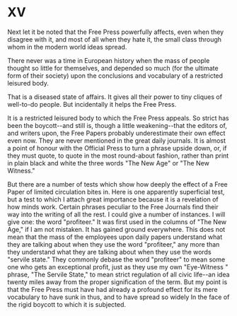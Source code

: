 # XV

Next let it be noted that the Free Press powerfully affects, even when they disagree with it, and most of all when they hate it, the small class through whom in the modern world ideas spread.

There never was a time in European history when the mass of people thought so little for themselves, and depended so much (for the ultimate form of their society) upon the conclusions and vocabulary of a restricted leisured body.

That is a diseased state of affairs. It gives all their power to tiny cliques of well-to-do people. But incidentally it helps the Free Press.

It is a restricted leisured body to which the Free Press appeals. So strict has been the boycott--and still is, though a little weakening--that the editors of, and writers upon, the Free Papers probably underestimate their own effect even now. They are never mentioned in the great daily journals. It is almost a point of honour with the Official Press to turn a phrase upside down, or, if they must quote, to quote in the most round-about fashion, rather than print in plain black and white the three words "The New Age" or "The New Witness."

But there are a number of tests which show how deeply the effect of a Free Paper of limited circulation bites in. Here is one apparently superficial test, but a test to which I attach great importance because it is a revelation of how minds work. Certain phrases peculiar to the Free Journals find their way into the writing of all the rest. I could give a number of instances. I will give one: the word "profiteer." It was first used in the columns of "The New Age," if I am not mistaken. It has gained ground everywhere. This does not mean that the mass of the employees upon daily papers understand what they are talking about when they use the word "profiteer," any more than they understand what they are talking about when they use the words "servile state." They commonly debase the word "profiteer" to mean some one who gets an exceptional profit, just as they use my own "Eye-Witness " phrase, "The Servile State," to mean strict regulation of all civic life--an idea twenty miles away from the proper signification of the term. But my point is that the Free Press must have had already a profound effect for its mere vocabulary to have sunk in thus, and to have spread so widely In the face of the rigid boycott to which it is subjected.
